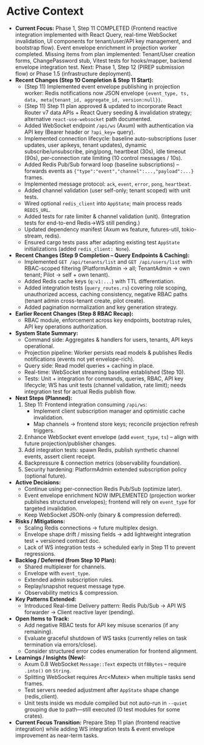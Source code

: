 # Active Context

* **Current Focus:** Phase 1, Step 11 COMPLETED (Frontend reactive integration implemented with React Query, real-time WebSocket invalidation, UI components for tenant/user/API key management, and bootstrap flow). Event envelope enrichment in projection worker completed. Missing items from plan implemented: Tenant/User creation forms, ChangePassword stub, Vitest tests for hooks/mapper, backend envelope integration test. Next: Phase 1, Step 12 (PIREP submission flow) or Phase 1.5 (infrastructure deployment).
* **Recent Changes (Step 10 Completion & Step 11 Start):**
  * (Step 11) Implemented event envelope publishing in projection worker: Redis notifications now JSON envelope `{event_type, ts, data, meta{tenant_id, aggregate_id, version:null}}`.
  * (Step 11) Step 11 plan approved & updated to incorporate React Router v7 data APIs + React Query seeding & invalidation strategy; alternative `react-use-websocket` path documented.
  * Added WebSocket endpoint `/api/ws` (Axum) with authentication via API key (Bearer header or `?api_key=` query).
  * Implemented connection lifecycle: baseline auto-subscriptions (user updates, user apikeys, tenant updates), dynamic subscribe/unsubscribe, ping/pong, heartbeat (30s), idle timeout (90s), per-connection rate limiting (10 control messages / 10s).
  * Added Redis Pub/Sub forward loop (baseline subscriptions) – forwards events as `{"type":"event","channel":...,"payload":...}` frames.
  * Implemented message protocol: `ack`, `event`, `error`, `pong`, `heartbeat`.
  * Added channel validation (user self-only; tenant scoped) with unit tests.
  * Wired optional `redis_client` into `AppState`; main process reads `REDIS_URL`.
  * Added tests for rate limiter & channel validation (unit). (Integration tests for end-to-end Redis→WS still pending.)
  * Updated dependency manifest (Axum ws feature, futures-util, tokio-stream, redis).
  * Ensured cargo tests pass after adapting existing test `AppState` initializations (added `redis_client: None`).
* **Recent Changes (Step 9 Completion – Query Endpoints & Caching):**
  * Implemented `GET /api/tenants/list` and `GET /api/users/list` with RBAC-scoped filtering (PlatformAdmin → all; TenantAdmin → own tenant; Pilot → self + own tenant).
  * Added Redis cache keys (`q:v1:...`) with TTL differentiation.
  * Added integration tests (`query_routes.rs`) covering role scoping, unauthorized access, caching consistency, negative RBAC paths (tenant admin cross-tenant create, pilot create).
  * Added pagination normalization and key generation strategy.
* **Earlier Recent Changes (Step 8 RBAC Recap):**
  * RBAC module, enforcement across key endpoints, bootstrap rules, API key operations authorization.
* **System State Summary:**
  * Command side: Aggregates & handlers for users, tenants, API keys operational.
  * Projection pipeline: Worker persists read models & publishes Redis notifications (events not yet envelope-rich).
  * Query side: Read model queries + caching in place.
  * Real-time: WebSocket streaming baseline established (Step 10).
  * Tests: Unit + integration for commands, queries, RBAC, API key lifecycle; WS has unit tests (channel validation, rate limit); needs integration test for actual Redis publish flow.
* **Next Steps (Planned):**
  1. Step 11: Frontend integration consuming `/api/ws`:
     * Implement client subscription manager and optimistic cache invalidation.
     * Map channels → frontend store keys; reconcile projection refresh triggers.
  2. Enhance WebSocket event envelope (add `event_type`, `ts`) – align with future projection/publisher changes.
  3. Add integration tests: spawn Redis, publish synthetic channel events, assert client receipt.
  4. Backpressure & connection metrics (observability foundation).
  5. Security hardening: PlatformAdmin extended subscription policy (optional future).
* **Active Decisions:**
  * Continue using per-connection Redis Pub/Sub (optimize later).
  * Event envelope enrichment NOW IMPLEMENTED (projection worker publishes structured envelopes); frontend will rely on `event_type` for targeted invalidation.
  * Keep WebSocket JSON-only (binary & compression deferred).
* **Risks / Mitigations:**
  * Scaling Redis connections → future multiplex design.
  * Envelope shape drift / missing fields → add lightweight integration test + versioned contract doc.
  * Lack of WS integration tests → scheduled early in Step 11 to prevent regressions.
* **Backlog / Deferred (from Step 10 Plan):**
  * Shared multiplexer for channels.
  * Envelope with `event_type`.
  * Extended admin subscription rules.
  * Replay/snapshot request message type.
  * Observability metrics & compression.
* **Key Patterns Extended:**
  * Introduced Real-time Delivery pattern: Redis Pub/Sub → API WS forwarder → Client reactive layer (pending).
* **Open Items to Track:**
  * Add negative RBAC tests for API key misuse scenarios (if any remaining).
  * Evaluate graceful shutdown of WS tasks (currently relies on task termination via errors/close).
  * Consider structured error codes enumeration for frontend alignment.
* **Learnings / Insights (New):**
  * Axum 0.8 WebSocket `Message::Text` expects `Utf8Bytes` – require `.into()` on `String`.
  * Splitting WebSocket requires Arc<Mutex<SplitSink>> when multiple tasks send frames.
  * Test servers needed adjustment after `AppState` shape change (redis_client).
  * Unit tests inside ws module compiled but not auto-run in `--quiet` grouping due to path—still executed (0 test modules for some crates).
* **Current Focus Transition:** Prepare Step 11 plan (frontend reactive integration) while adding WS integration tests & event envelope improvement as near-term tasks.
